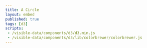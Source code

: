 ```yaml
---
title: A Circle
layout: embed
published: true
tags: [d3]
scripts:
 - /visible-data/components/d3/d3.min.js
 - /visible-data/components/d3/lib/colorbrewer/colorbrewer.js
---
```

<style type="text/css">
body,
html,
svg {
    position: relative;
    height: 100%;
    width: 100%;
}

svg {
    background-color: Steelblue;
}

svg circle {
    stroke: white;
    stroke-width: 2px;
    fill: yellow;
}
</style>

<div id="canvas"></div>

<script type="text/javascript">
var margin = {top: 10, right: 10, bottom: 10, left: 10}
  , height = parseInt(d3.select('body').style('height'))
  , height = height - margin.top - margin.bottom
  , width  = parseInt(d3.select('#canvas').style('width'))
  , width  = width - margin.left - margin.right;

// var colors = d3.keys(colorbrewer);

var svg = d3.select('#canvas').append('svg')
    .append('g')
    .style('width', width)
    .style('height', height);

function draw() {
    var radii = window.radii = d3.range(Math.round(Math.random() * 10)).map(function(d) {
        return Math.random() * 100;
    });

    var circle = svg.selectAll('circle')
        .data(radii, Number);

    circle.enter().append('circle')
        .attr('cx', function() { return Math.random() * width; })
        .attr('cy', function() { return Math.random() * height; })
        .attr('r', 0)
      .transition()
        .attr('r', Number);

    circle.exit()
        .transition()
        .attr('r', 0)
        .remove();

    console.log('Circles!');
}

//var interval = setInterval(draw, 5 * 1000);

draw();

d3.select('body').on('click', draw);

</script>